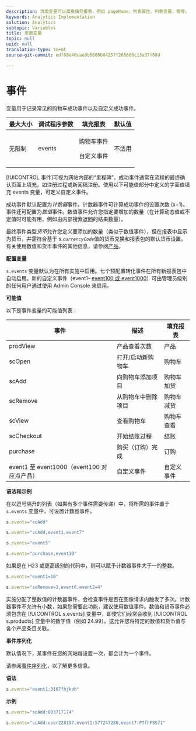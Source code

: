 ```yaml
---
description: 页面变量可以直接填充报表，例如 pageName、列表属性、列表变量，等等。
keywords: Analytics Implementation
solution: Analytics
subtopic: Variables
title: 页面变量
topic: null
uuid: null
translation-type: tm+mt
source-git-commit: edf88e40cae8b6886b04257f266666c13a37f88d

---
```




# 事件

 变量用于记录常见的购物车成功事件以及自定义成功事件。

<!-- 

events.xml

 -->

<table id="table_9EB9D08C80544CD68C4B1A2012440472"> 
 <thead> 
  <tr> 
   <th class="entry"> 最大大小 </th> 
   <th class="entry"> 调试程序参数 </th> 
   <th class="entry"> 填充报表 </th> 
   <th class="entry"> 默认值 </th> 
  </tr> 
 </thead>
 <tbody> 
  <tr> 
   <td> 无限制 </td> 
   <td> events </td> 
   <td> <p>购物车事件 </p> <p>自定义事件 </p> </td> 
   <td> 不适用 </td> 
  </tr> 
 </tbody> 
</table>

[!UICONTROL 事件]可视为网站内部的“里程碑”。成功事件通常在流程的最终确认页面上填充，如注册过程或新闻稿注册。使用以下可能值部分中定义的字面值填充 events 变量，可定义自定义事件。

成功事件默认配置为&#x200B;*计数器*&#x200B;事件。计数器事件可计算成功事件的设置次数 (x+1)。事件还可配置为&#x200B;*数值*&#x200B;事件。数值事件允许您指定要增加的数量（在计算动态值或不定值时可能有用，例如由内部搜索返回的结果数量）。

最终事件类型&#x200B;*货币*&#x200B;允许您定义要添加的数量（类似于数值事件），但在报表中显示为货币，并需符合基于 s.*`currencyCode`*&#x200B;值的货币兑换和报表包的默认货币设置。有关使用数值和货币事件的其他信息，请参阅[产品](/help/implement/js-implementation/page-variables/page-variables.md)。

**配置变量**

`s.events` 变量默认为在所有实施中启用。七个预配置转化事件在所有新报表包中自动启用。新的自定义事件（event1- [event100 或 event1000](/help/implement/js-implementation/page-variables/page-variables.md)）可由管理员级别的任何用户通过使用 Admin Console 来启用。

**可能值**

以下是事件变量的可能值列表：

| 事件 | 描述 | 填充报表 |
|---|---|---|
| prodView | 产品查看次数 | 产品 |
| scOpen | 打开/启动新购物车 | 购物车 |
| scAdd | 向购物车添加项目 | 购物车加货 |
| scRemove | 从购物车中删除项目 | 购物车减货 |
| scView | 查看购物车 | 购物车查看 |
| scCheckout | 开始结账过程 | 结账 |
| purchase | 购买（订购）完成 | 订购 |
| event1 至 event1000（event100 对应点产品） | 自定义事件 | 自定义事件 |

**语法和示例**

在以逗号隔开的列表（如果有多个事件需要传递）中，将所需的事件置于 `s.events` 变量中，可设置计数器事件。

```js
s.events="scAdd"
```

```js
s.events="scAdd,event1,event7"
```

```js
s.events="event5"
```

```js
s.events="purchase,event10"
```

如果是在 H23 或更高级别的代码中，则可以赋予计数器事件大于一的整数。

```js
s.events="event1=10"
```

```js
s.events="scRemove=3,event6,event2=4"
```

实施分配了整数值的计数器事件，会检查事件是否在图像请求内触发了多次。计数器事件不允许有小数，如果您需要此功能，建议使用数值事件。数值和货币事件必须包含在 [!UICONTROL s.events] 变量中，即使它们经常会收到 [!UICONTROL s.products] 变量中的数字值（例如 24.99）。这允许您将特定的数值和货币值与各个产品条目关联。

**事件序列化**

默认情况下，某事件在您的网站每设置一次，都会计为一个事件。

请参阅[事件序列化](/help/implement/js-implementation/event-serialization.md)，以了解更多信息。

**语法**

```js
s.events="event1:3167fhjkah"
```

**示例**

```js
s.events="scAdd:003717174"
```

```js
s.events="scAdd:user228197,event1:577247280,event7:P7fhF8571"
```

